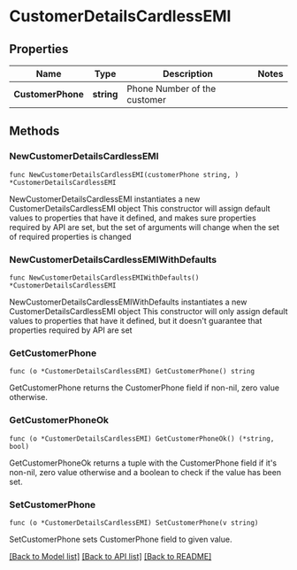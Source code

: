 # CustomerDetailsCardlessEMI

## Properties

Name | Type | Description | Notes
------------ | ------------- | ------------- | -------------
**CustomerPhone** | **string** | Phone Number of the customer | 

## Methods

### NewCustomerDetailsCardlessEMI

`func NewCustomerDetailsCardlessEMI(customerPhone string, ) *CustomerDetailsCardlessEMI`

NewCustomerDetailsCardlessEMI instantiates a new CustomerDetailsCardlessEMI object
This constructor will assign default values to properties that have it defined,
and makes sure properties required by API are set, but the set of arguments
will change when the set of required properties is changed

### NewCustomerDetailsCardlessEMIWithDefaults

`func NewCustomerDetailsCardlessEMIWithDefaults() *CustomerDetailsCardlessEMI`

NewCustomerDetailsCardlessEMIWithDefaults instantiates a new CustomerDetailsCardlessEMI object
This constructor will only assign default values to properties that have it defined,
but it doesn't guarantee that properties required by API are set

### GetCustomerPhone

`func (o *CustomerDetailsCardlessEMI) GetCustomerPhone() string`

GetCustomerPhone returns the CustomerPhone field if non-nil, zero value otherwise.

### GetCustomerPhoneOk

`func (o *CustomerDetailsCardlessEMI) GetCustomerPhoneOk() (*string, bool)`

GetCustomerPhoneOk returns a tuple with the CustomerPhone field if it's non-nil, zero value otherwise
and a boolean to check if the value has been set.

### SetCustomerPhone

`func (o *CustomerDetailsCardlessEMI) SetCustomerPhone(v string)`

SetCustomerPhone sets CustomerPhone field to given value.



[[Back to Model list]](../README.md#documentation-for-models) [[Back to API list]](../README.md#documentation-for-api-endpoints) [[Back to README]](../README.md)


